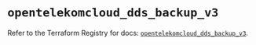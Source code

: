 # `opentelekomcloud_dds_backup_v3`

Refer to the Terraform Registry for docs: [`opentelekomcloud_dds_backup_v3`](https://registry.terraform.io/providers/opentelekomcloud/opentelekomcloud/1.36.45/docs/resources/dds_backup_v3).
